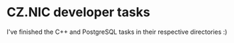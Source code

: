 # CZ.NIC developer tasks

I've finished the C++ and PostgreSQL tasks in their respective directories :)